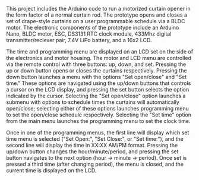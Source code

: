 This project includes the Arduino code to run a motorized curtain opener in the form factor of a normal curtain rod. The prototype opens and closes a set of drape-style curtains on a user programmable schedule via a BLDC motor. The electronic components of the prototype include an Arduino Nano, BLDC motor, ESC, DS3131 RTC clock module, 433Mhz digital transmitter/reciever pair, 7.4V LiPo battery, and a 16x2 LCD.

The time and programming menu are displayed on an LCD set on the side of the electronics and motor housing. The motor and LCD menu are controlled via the remote control with three buttons: up, down, and set. Pressing the up or down button opens or closes the curtains respectively. Pressing the down button launches a menu with the options "Set open/close" and "Set time." These options are navigated using the up/down buttons that controls a cursor on the LCD display, and pressing the set button selects the option indicated by the cursor. Selecting the "Set open/close" option launches a submenu with options to schedule times the curtains will automatically open/close; selecting either of these options launches programming menu to set the open/close schedule respectively. Selecting the "Set time" option from the main menu launches the programming menu to set the clock time. 

Once in one of the programming menus, the first line will display which set time menu is selected ("Set Open:", "Set Close:", or "Set time:"), and the second line will display the time in XX:XX AM/PM format. Pressing the up/down button changes the hour/minute/period, and pressing the set button navigates to the next option (hour -> minute -> period). Once set is pressed a third time (after changing period), the menu is closed, and the current time is displayed on the LCD.
